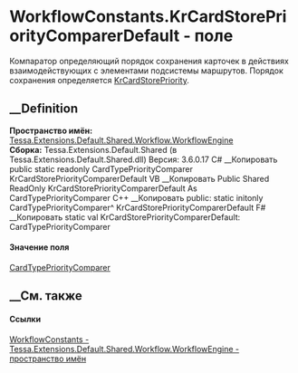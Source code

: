 # WorkflowConstants.KrCardStorePriorityComparerDefault - поле
Компаратор определяющий порядок сохранения карточек в действиях
взаимодействующих с элементами подсистемы маршрутов. Порядок сохранения
определяется
[KrCardStorePriority](F_Tessa_Extensions_Default_Shared_Workflow_KrProcess_KrConstants_KrCardStorePriority.htm).
## __Definition
 **Пространство имён:**
[Tessa.Extensions.Default.Shared.Workflow.WorkflowEngine](N_Tessa_Extensions_Default_Shared_Workflow_WorkflowEngine.htm)  
 **Сборка:** Tessa.Extensions.Default.Shared (в
Tessa.Extensions.Default.Shared.dll) Версия: 3.6.0.17
C# __Копировать
     public static readonly CardTypePriorityComparer KrCardStorePriorityComparerDefault
VB __Копировать
     Public Shared ReadOnly KrCardStorePriorityComparerDefault As CardTypePriorityComparer
C++ __Копировать
     public:
    static initonly CardTypePriorityComparer^ KrCardStorePriorityComparerDefault
F# __Копировать
     static val KrCardStorePriorityComparerDefault: CardTypePriorityComparer
#### Значение поля
[CardTypePriorityComparer](T_Tessa_Extensions_Default_Shared_Workflow_CardTypePriorityComparer.htm)
##  __См. также
#### Ссылки
[WorkflowConstants -
](T_Tessa_Extensions_Default_Shared_Workflow_WorkflowEngine_WorkflowConstants.htm)
[Tessa.Extensions.Default.Shared.Workflow.WorkflowEngine - пространство
имён](N_Tessa_Extensions_Default_Shared_Workflow_WorkflowEngine.htm)

